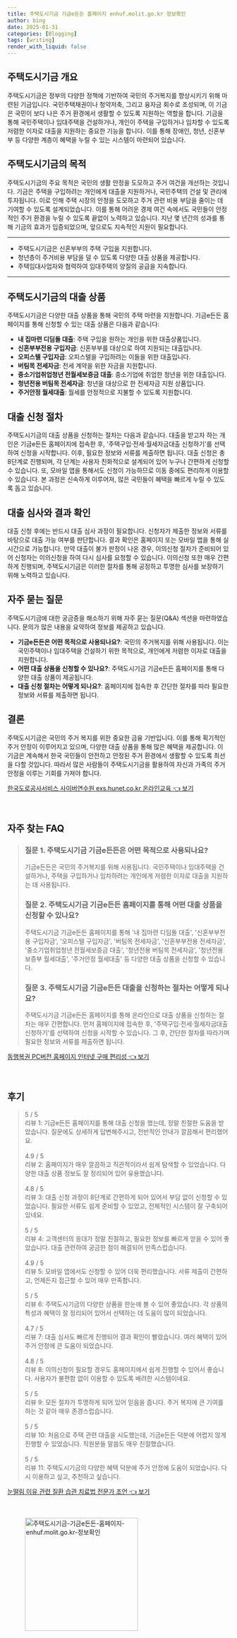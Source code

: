 ```yaml
---
title: 주택도시기금 기금e든든 홈페이지 enhuf.molit.go.kr 정보확인
author: bing
date: 2025-01-31
categories: [Blogging]
tags: [writing]
render_with_liquid: false
---
```



<h2 id='주택도시기금 개요'>주택도시기금 개요</h2>

<p>주택도시기금은 정부의 다양한 정책에 기반하여 국민의 주거복지를 향상시키기 위해 마련된 기금입니다. 국민주택채권이나 청약저축, 그리고 융자금 회수로 조성되며, 이 기금은 국민이 보다 나은 주거 환경에서 생활할 수 있도록 지원하는 역할을 합니다. 기금을 통해 국민주택이나 임대주택을 건설하거나, 개인이 주택을 구입하거나 임차할 수 있도록 저렴한 이자로 대출을 지원하는 중요한 기능을 합니다. 이를 통해 장애인, 청년, 신혼부부 등 다양한 계층이 혜택을 누릴 수 있는 시스템이 마련되어 있습니다.</p>

<h2 id='주택도시기금의 목적'>주택도시기금의 목적</h2>

<p>주택도시기금의 주요 목적은 국민의 생활 안정을 도모하고 주거 여건을 개선하는 것입니다. 기금은 주택을 구입하려는 개인에게 대출을 지원하거나, 국민주택의 건설 및 관리에 투자됩니다. 이로 인해 주택 시장의 안정을 도모하고 주거 관련 비용 부담을 줄이는 데 기여할 수 있도록 설계되었습니다. 이를 통해 어려운 경제 여건 속에서도 국민들이 안정적인 주거 환경을 누릴 수 있도록 끝없이 노력하고 있습니다. 지난 몇 년간의 성과를 통해 기금의 효과가 입증되었으며, 앞으로도 지속적인 지원이 필요합니다.</p>

<hr />

<ul>
    <li>주택도시기금은 신혼부부의 주택 구입을 지원합니다.</li>
    <li>청년층이 주거비용 부담을 덜 수 있도록 다양한 대출 상품을 제공합니다.</li>
    <li>주택임대사업자와 협력하여 임대주택의 양질의 공급을 지속합니다.</li>
</ul>

<hr />

<h2 id='주택도시기금의 대출 상품'>주택도시기금의 대출 상품</h2>

<p>주택도시기금은 다양한 대출 상품을 통해 국민의 주택 마련을 지원합니다. 기금e든든 홈페이지를 통해 신청할 수 있는 대출 상품은 다음과 같습니다:</p>

<ul>
    <li><b>내 집마련 디딤돌 대출</b>: 주택 구입을 원하는 개인을 위한 대출상품입니다.</li>
    <li><b>신혼부부전용 구입자금</b>: 신혼부부를 대상으로 하여 지원되는 대출입니다.</li>
    <li><b>오피스텔 구입자금</b>: 오피스텔을 구입하려는 이들을 위한 대출입니다.</li>
    <li><b>버팀목 전세자금</b>: 전세 계약을 위한 자금을 지원합니다.</li>
    <li><b>중소기업취업청년 전월세보증금 대출</b>: 중소기업에 취업한 청년을 위한 대출입니다.</li>
    <li><b>청년전용 버팀목 전세자금</b>: 청년을 대상으로 한 전세자금 지원 상품입니다.</li>
    <li><b>주거안정 월세대출</b>: 월세를 안정적으로 지불할 수 있도록 지원합니다.</li>
</ul>

<h2 id='대출 신청 절차'>대출 신청 절차</h2>

<p>주택도시기금의 대출 상품을 신청하는 절차는 다음과 같습니다. 대출을 받고자 하는 개인은 기금e든든 홈페이지에 접속한 후, '주택구입·전세·월세자금대출 신청하기'를 선택하여 신청을 시작합니다. 이후, 필요한 정보와 서류를 제출하면 됩니다. 대출 신청은 총 8단계로 진행되며, 각 단계는 사용자 친화적으로 설계되어 있어 누구나 간편하게 신청할 수 있습니다. 또, 모바일 앱을 통해서도 신청이 가능하므로 이동 중에도 편리하게 이용할 수 있습니다. 본 과정은 신속하게 이루어져, 많은 국민들이 혜택을 빠르게 누릴 수 있도록 돕고 있습니다.</p>

<h2 id='대출 심사와 결과 확인'>대출 심사와 결과 확인</h2>

<p>대출 신청 후에는 반드시 대출 심사 과정이 필요합니다. 신청자가 제출한 정보와 서류를 바탕으로 대출 가능 여부를 판단합니다. 결과 확인은 홈페이지 또는 모바일 앱을 통해 실시간으로 가능합니다. 만약 대출이 불가 판정이 나온 경우, 이의신청 절차가 준비되어 있어 신청자는 이의신청을 하여 다시 심사를 요청할 수 있습니다. 이의신청 또한 매우 간편하게 진행되며, 주택도시기금은 이러한 절차를 통해 공정하고 투명한 심사를 보장하기 위해 노력하고 있습니다.</p>

<h2 id='자주 묻는 질문'>자주 묻는 질문</h2>

<p>주택도시기금에 대한 궁금증을 해소하기 위해 자주 묻는 질문(Q&A) 섹션을 마련하였습니다. 문의가 많은 내용을 요약하여 정보를 제공하고 있습니다.</p>

<ul>
    <li><b>기금e든든은 어떤 목적으로 사용되나요?</b>: 국민의 주거복지를 위해 사용됩니다. 이는 국민주택이나 임대주택을 건설하기 위한 목적으로, 개인에게 저렴한 이자로 대출을 지원합니다.</li>
    <li><b>어떤 대출 상품을 신청할 수 있나요?</b>: 주택도시기금 기금e든든 홈페이지를 통해 다양한 대출 상품이 제공됩니다.</li>
    <li><b>대출 신청 절차는 어떻게 되나요?</b>: 홈페이지에 접속한 후 간단한 절차를 따라 필요한 정보와 서류를 제출하면 됩니다.</li>
</ul>

<h2 id='결론'>결론</h2>

<p>주택도시기금은 국민의 주거 복지를 위한 중요한 금융 기반입니다. 이를 통해 획기적인 주거 안정이 이루어지고 있으며, 다양한 대출 상품을 통해 많은 혜택을 제공합니다. 이 기금은 계속해서 한국 국민들이 안전하고 안정된 주거 환경에서 생활할 수 있도록 최선을 다할 것입니다. 따라서 많은 사람들이 주택도시기금을 활용하여 자신과 가족의 주거 안정을 이루는 기회를 가져야 합니다.</p>


<p><a class="click-button" title="한국도로공사서비스 사이버연수원 exs.hunet.co.kr 온라인교육" href="https://afficreate.github.io/posts/%ED%95%9C%EA%B5%AD%EB%8F%84%EB%A1%9C%EA%B3%B5%EC%82%AC%EC%84%9C%EB%B9%84%EC%8A%A4-%EC%82%AC%EC%9D%B4%EB%B2%84%EC%97%B0%EC%88%98%EC%9B%90-exs.hunet.co.kr-%EC%98%A8%EB%9D%BC%EC%9D%B8%EA%B5%90%EC%9C%A1/" rel="dofollow">한국도로공사서비스 사이버연수원 exs.hunet.co.kr 온라인교육 👈 보기</a></p><br>
<h2 id='자주_찾는_FAQ'>자주 찾는 FAQ</h2>
<div itemscope="" itemtype="https://schema.org/FAQPage"> 
<blockquote> 
<div itemscope="" itemprop="mainEntity" itemtype="https://schema.org/Question"> 
<h3 itemprop="name">질문 1. 주택도시기금 기금e든든은 어떤 목적으로 사용되나요?</h3> 
<div itemscope="" itemprop="acceptedAnswer" itemtype="https://schema.org/Answer"> 
<span itemprop="text"> 
<p>기금e든든은 국민의 주거복지를 위해 사용됩니다. 국민주택이나 임대주택을 건설하거나, 주택을 구입하거나 임차하려는 개인에게 저렴한 이자로 대출을 지원하는 데 사용됩니다.</p> 
</span> 
</div> 
</div> 

<div itemscope="" itemprop="mainEntity" itemtype="https://schema.org/Question"> 
<h3 itemprop="name">질문 2. 주택도시기금 기금e든든 홈페이지를 통해 어떤 대출 상품을 신청할 수 있나요?</h3> 
<div itemscope="" itemprop="acceptedAnswer" itemtype="https://schema.org/Answer"> 
<span itemprop="text"> 
<p>주택도시기금 기금e든든 홈페이지를 통해 '내 집마련 디딤돌 대출', '신혼부부전용 구입자금', '오피스텔 구입자금', '버팀목 전세자금', '신혼부부전용 전세자금', '중소기업취업청년 전월세보증금 대출', '청년전용 버팀목 전세자금', '청년전용 보증부 월세대출', '주거안정 월세대출' 등 다양한 대출 상품을 신청할 수 있습니다.</p> 
</span> 
</div> 
</div> 

<div itemscope="" itemprop="mainEntity" itemtype="https://schema.org/Question"> 
<h3 itemprop="name">질문 3. 주택도시기금 기금e든든 대출을 신청하는 절차는 어떻게 되나요?</h3> 
<div itemscope="" itemprop="acceptedAnswer" itemtype="https://schema.org/Answer"> 
<span itemprop="text"> 
<p>주택도시기금 기금e든든 홈페이지를 통해 온라인으로 대출 상품을 신청하는 절차는 매우 간편합니다. 먼저 홈페이지에 접속한 후, '주택구입·전세·월세자금대출 신청하기'를 선택하여 신청을 시작할 수 있습니다. 그 후, 간단한 절차를 따라가며 필요한 정보와 서류를 제출하면 됩니다.</p> 
</span> 
</div> 
</div> 
</blockquote> 
</div>
<p><a class="click-button" title="동행복권 PC버전 홈페이지 인터넷 구매 편리성" href="https://afficreate.github.io/posts/%EB%8F%99%ED%96%89%EB%B3%B5%EA%B6%8C-PC%EB%B2%84%EC%A0%84-%ED%99%88%ED%8E%98%EC%9D%B4%EC%A7%80-%EC%9D%B8%ED%84%B0%EB%84%B7-%EA%B5%AC%EB%A7%A4-%ED%8E%B8%EB%A6%AC%EC%84%B1/" rel="dofollow">동행복권 PC버전 홈페이지 인터넷 구매 편리성 👈 보기</a></p><br>
<h2 id='후기'>후기</h2>
<div itemscope itemtype="https://schema.org/Product">
  <blockquote>
  <div itemprop="review" itemscope itemtype="https://schema.org/Review">
      <div itemprop="reviewRating" itemscope itemtype="https://schema.org/Rating"> <span itemprop="ratingValue">5</span> / <span itemprop="bestRating">5</span> </div>
      <span itemprop="reviewBody">리뷰 1: 기금e든든 홈페이지를 통해 대출 신청을 했는데, 정말 친절한 도움을 받았습니다. 질문에도 상세하게 답변해주시고, 전반적인 안내가 깔끔해서 편리했어요.</span>
  </div>
  <br>
  <div itemprop="review" itemscope itemtype="https://schema.org/Review">
      <div itemprop="reviewRating" itemscope itemtype="https://schema.org/Rating"> <span itemprop="ratingValue">4.9</span> / <span itemprop="bestRating">5</span> </div>
      <span itemprop="reviewBody">리뷰 2: 홈페이지가 매우 깔끔하고 직관적이라서 쉽게 탐색할 수 있었습니다. 다양한 대출 상품 정보도 잘 정리되어 있어 유용했습니다.</span>
  </div>
  <br>
  <div itemprop="review" itemscope itemtype="https://schema.org/Review">
      <div itemprop="reviewRating" itemscope itemtype="https://schema.org/Rating"> <span itemprop="ratingValue">4.8</span> / <span itemprop="bestRating">5</span> </div>
      <span itemprop="reviewBody">리뷰 3: 대출 신청 과정이 8단계로 간편하게 되어 있어서 부담 없이 신청할 수 있었습니다. 필요한 서류도 쉽게 준비할 수 있었고, 전체적인 시스템이 잘 구축되어있네요.</span>
  </div>
  <br>
  <div itemprop="review" itemscope itemtype="https://schema.org/Review">
      <div itemprop="reviewRating" itemscope itemtype="https://schema.org/Rating"> <span itemprop="ratingValue">5</span> / <span itemprop="bestRating">5</span> </div>
      <span itemprop="reviewBody">리뷰 4: 고객센터의 응대가 정말 친절하고, 필요한 정보를 빠르게 얻을 수 있어 좋았습니다. 대출 관련하여 궁금한 점이 해결되어 만족스럽습니다.</span>
  </div>
  <br>
  <div itemprop="review" itemscope itemtype="https://schema.org/Review">
      <div itemprop="reviewRating" itemscope itemtype="https://schema.org/Rating"> <span itemprop="ratingValue">4.9</span> / <span itemprop="bestRating">5</span> </div>
      <span itemprop="reviewBody">리뷰 5: 모바일 앱에서도 신청할 수 있어 더욱 편리했습니다. 서류 제출이 간편하고, 언제든지 접근할 수 있어 매우 만족합니다.</span>
  </div>
  <br>
  <div itemprop="review" itemscope itemtype="https://schema.org/Review">
      <div itemprop="reviewRating" itemscope itemtype="https://schema.org/Rating"> <span itemprop="ratingValue">5</span> / <span itemprop="bestRating">5</span> </div>
      <span itemprop="reviewBody">리뷰 6: 주택도시기금의 다양한 상품을 한눈에 볼 수 있어 좋았습니다. 각 상품의 특성과 혜택이 잘 정리되어 있어서 선택하는 데 도움이 많이 되었습니다.</span>
  </div>
  <br>
  <div itemprop="review" itemscope itemtype="https://schema.org/Review">
      <div itemprop="reviewRating" itemscope itemtype="https://schema.org/Rating"> <span itemprop="ratingValue">4.7</span> / <span itemprop="bestRating">5</span> </div>
      <span itemprop="reviewBody">리뷰 7: 대출 심사도 빠르게 진행되어 결과 확인이 빨랐습니다. 여러 혜택이 있어 주거 안정에 큰 도움이 되었습니다.</span>
  </div>
  <br>
  <div itemprop="review" itemscope itemtype="https://schema.org/Review">
      <div itemprop="reviewRating" itemscope itemtype="https://schema.org/Rating"> <span itemprop="ratingValue">4.8</span> / <span itemprop="bestRating">5</span> </div>
      <span itemprop="reviewBody">리뷰 8: 이의신청이 필요할 경우도 홈페이지에서 쉽게 진행할 수 있어서 좋습니다. 사용자가 불편함 없이 이용할 수 있도록 배려한 시스템이네요.</span>
  </div>
  <br>
  <div itemprop="review" itemscope itemtype="https://schema.org/Review">
      <div itemprop="reviewRating" itemscope itemtype="https://schema.org/Rating"> <span itemprop="ratingValue">5</span> / <span itemprop="bestRating">5</span> </div>
      <span itemprop="reviewBody">리뷰 9: 모든 절차가 투명하게 되어 있어 믿음을 줍니다. 주거 복지에 큰 기여를 하는 것 같아 매우 존경스럽습니다.</span>
  </div>
  <br>
  <div itemprop="review" itemscope itemtype="https://schema.org/Review">
      <div itemprop="reviewRating" itemscope itemtype="https://schema.org/Rating"> <span itemprop="ratingValue">5</span> / <span itemprop="bestRating">5</span> </div>
      <span itemprop="reviewBody">리뷰 10: 처음으로 주택 관련 대출을 시도했는데, 기금e든든 덕분에 어렵지 않게 진행할 수 있었습니다. 직원분들 말씀도 매우 친절했습니다.</span>
  </div>
  <br>
  <div itemprop="review" itemscope itemtype="https://schema.org/Review">
      <div itemprop="reviewRating" itemscope itemtype="https://schema.org/Rating"> <span itemprop="ratingValue">5</span> / <span itemprop="bestRating">5</span> </div>
      <span itemprop="reviewBody">리뷰 11: 주택도시기금의 다양한 혜택 덕분에 주거 안정에 도움이 되었습니다. 다시 이용하고 싶고, 추천하고 싶습니다.</span>
  </div>
  </blockquote>
</div>
<p><a class="click-button" title="눈떨림 이유 관련 질환 습관 치료법 전문가 조언" href="https://afficreate.github.io/posts/%EB%88%88%EB%96%A8%EB%A6%BC-%EC%9D%B4%EC%9C%A0-%EA%B4%80%EB%A0%A8-%EC%A7%88%ED%99%98-%EC%8A%B5%EA%B4%80-%EC%B9%98%EB%A3%8C%EB%B2%95-%EC%A0%84%EB%AC%B8%EA%B0%80-%EC%A1%B0%EC%96%B8/" rel="dofollow">눈떨림 이유 관련 질환 습관 치료법 전문가 조언 👈 보기</a></p><br>
<figure class="image"><img src="https://afficreate.github.io/assets/img/thumbnail/주택도시기금-기금e든든-홈페이지-enhuf.molit.go.kr-정보확인.webp" alt="주택도시기금-기금e든든-홈페이지-enhuf.molit.go.kr-정보확인" width="256" height="256"></figure>